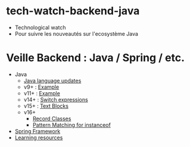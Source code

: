# tech-watch-backend-java

- Technological watch
- Pour suivre les nouveautés sur l'ecosystème Java

# Veille Backend : Java / Spring / etc.

- Java
  - [Java language updates](https://github.com/kevkidev/tech-watch-backend-java/blob/master/java/language/updates/index.md)
  - v9+ : [Example](https://github.com/kevkidev/tech-watch-backend-java/blob/master/java/language/updates/java9.md)
  - v11+ : [Example](https://github.com/kevkidev/tech-watch-backend-java/blob/master/java/language/updates/java11.md)
  - v14+ : [Switch expressions](https://github.com/kevkidev/tech-watch-backend-java/blob/master/java/language/updates/java14.md)
  - v15+ : [Text Blocks](https://github.com/kevkidev/tech-watch-backend-java/blob/master/java/language/updates/java15.md)
  - v16+
    - [Record Classes](https://github.com/kevkidev/tech-watch-backend-java/blob/master/java/language/updates/record.md)
    - [Pattern Matching for instanceof]()
- [Spring Framework]()
- [Learning resources]()
